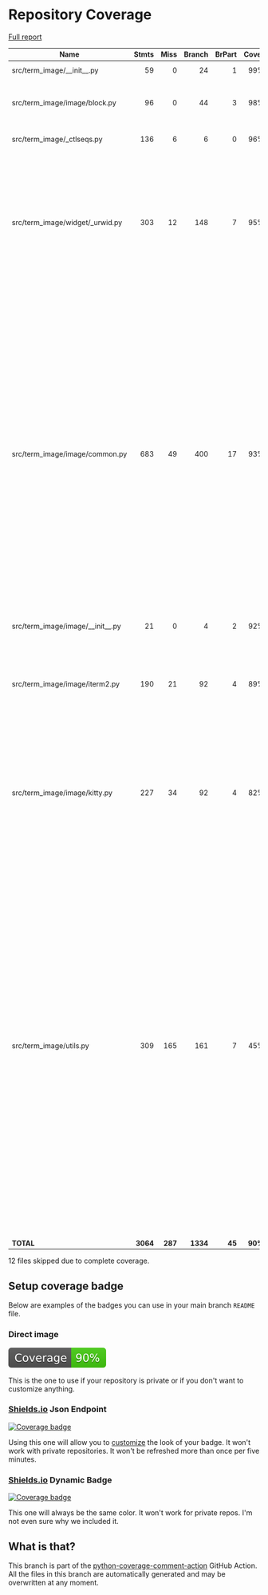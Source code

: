 # Repository Coverage

[Full report](https://htmlpreview.github.io/?https://github.com/AnonymouX47/term-image/blob/python-coverage-comment-action-data/htmlcov/index.html)

| Name                                  |    Stmts |     Miss |   Branch |   BrPart |   Cover |   Missing |
|-------------------------------------- | -------: | -------: | -------: | -------: | ------: | --------: |
| src/term\_image/\_\_init\_\_.py       |       59 |        0 |       24 |        1 |     99% |  189->192 |
| src/term\_image/image/block.py        |       96 |        0 |       44 |        3 |     98% |30->37, 116->119, 126->exit |
| src/term\_image/\_ctlseqs.py          |      136 |        6 |        6 |        0 |     96% |245, 268-273 |
| src/term\_image/widget/\_urwid.py     |      303 |       12 |      148 |        7 |     95% |193, 274-277, 353->359, 374->380, 543, 583->586, 599, 622, 628-629, 656-657 |
| src/term\_image/image/common.py       |      683 |       49 |      400 |       17 |     93% |321->exit, 540, 622-623, 729->739, 734->739, 770, 783-785, 940, 997, 1225, 1229, 1290, 1306, 1323-1359, 1469->exit, 1477-1478, 1818->1825, 1890-1893, 1946, 2059-2063, 2163->2165, 2193->2177, 2197->exit, 2203 |
| src/term\_image/image/\_\_init\_\_.py |       21 |        0 |        4 |        2 |     92% |48->51, 49->48 |
| src/term\_image/image/iterm2.py       |      190 |       21 |       92 |        4 |     89% |106-107, 472, 474, 491-502, 530-547, 561, 715->718 |
| src/term\_image/image/kitty.py        |      227 |       34 |       92 |        4 |     82% |299-333, 367-370, 373-377, 396, 450->453, 518->exit, 524-527, 623 |
| src/term\_image/utils.py              |      309 |      165 |      161 |        7 |     45% |51-52, 93, 143, 148->152, 179-184, 187-188, 236->249, 271-293, 307, 310, 333, 366-370, 394, 413-476, 508-527, 542-561, 579-587, 620-631, 636->exit, 678-720, 734, 745-749, 762-794, 801-807, 820->exit, 828, 847-856 |
|                             **TOTAL** | **3064** |  **287** | **1334** |   **45** | **90%** |           |

12 files skipped due to complete coverage.


## Setup coverage badge

Below are examples of the badges you can use in your main branch `README` file.

### Direct image

[![Coverage badge](https://raw.githubusercontent.com/AnonymouX47/term-image/python-coverage-comment-action-data/badge.svg)](https://htmlpreview.github.io/?https://github.com/AnonymouX47/term-image/blob/python-coverage-comment-action-data/htmlcov/index.html)

This is the one to use if your repository is private or if you don't want to customize anything.

### [Shields.io](https://shields.io) Json Endpoint

[![Coverage badge](https://img.shields.io/endpoint?url=https://raw.githubusercontent.com/AnonymouX47/term-image/python-coverage-comment-action-data/endpoint.json)](https://htmlpreview.github.io/?https://github.com/AnonymouX47/term-image/blob/python-coverage-comment-action-data/htmlcov/index.html)

Using this one will allow you to [customize](https://shields.io/endpoint) the look of your badge.
It won't work with private repositories. It won't be refreshed more than once per five minutes.

### [Shields.io](https://shields.io) Dynamic Badge

[![Coverage badge](https://img.shields.io/badge/dynamic/json?color=brightgreen&label=coverage&query=%24.message&url=https%3A%2F%2Fraw.githubusercontent.com%2FAnonymouX47%2Fterm-image%2Fpython-coverage-comment-action-data%2Fendpoint.json)](https://htmlpreview.github.io/?https://github.com/AnonymouX47/term-image/blob/python-coverage-comment-action-data/htmlcov/index.html)

This one will always be the same color. It won't work for private repos. I'm not even sure why we included it.

## What is that?

This branch is part of the
[python-coverage-comment-action](https://github.com/marketplace/actions/python-coverage-comment)
GitHub Action. All the files in this branch are automatically generated and may be
overwritten at any moment.